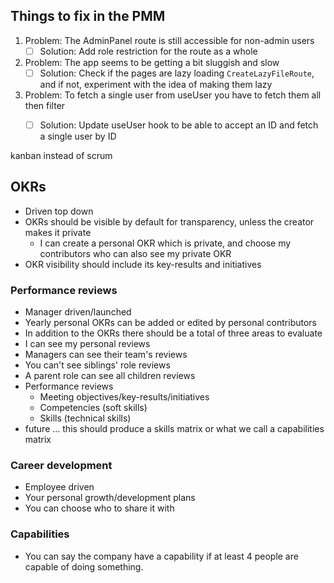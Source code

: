 ## Things to fix in the PMM

1. Problem: The AdminPanel route is still accessible for non-admin users
	- [ ] Solution: Add role restriction for the route as a whole
2. Problem: The app seems to be getting a bit sluggish and slow
	- [ ] Solution: Check if the pages are lazy loading `CreateLazyFileRoute`, and if not, experiment with the idea of making them lazy
3. Problem: To fetch a single user from useUser you have to fetch them all then filter
	- [ ] Solution: Update useUser hook to be able to accept an ID and fetch a single user by ID


kanban instead of scrum

## OKRs
- Driven top down
- OKRs should be visible by default for transparency, unless the creator makes it private
	- I can create a personal OKR which is private, and choose my contributors who can also see my private OKR
- OKR visibility should include its key-results and initiatives
### Performance reviews
- Manager driven/launched
- Yearly personal OKRs can be added or edited by personal contributors
- In addition to the OKRs there should be a total of three areas to evaluate
- I can see my personal reviews
- Managers can see their team's reviews
- You can't see siblings' role reviews
- A parent role can see all children reviews
- Performance reviews
	- Meeting objectives/key-results/initiatives
	- Competencies (soft skills) 
	- Skills (technical skills)
- future ... this should produce a skills matrix or what we call a capabilities matrix
### Career development
- Employee driven
- Your personal growth/development plans
- You can choose who to share it with
### Capabilities
- You can say the company have a capability if at least 4 people are capable of doing something.
